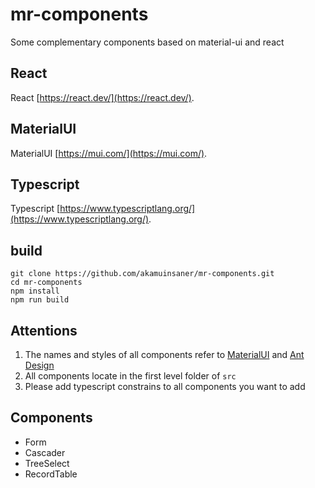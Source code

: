 
# mr-components
Some complementary components based on material-ui and react

## React
React [https://react.dev/](https://react.dev/).

## MaterialUI
MaterialUI [https://mui.com/](https://mui.com/).

## Typescript
Typescript [https://www.typescriptlang.org/](https://www.typescriptlang.org/).

## build
```
git clone https://github.com/akamuinsaner/mr-components.git
cd mr-components
npm install
npm run build
```

## Attentions
1. The names and styles of all components refer to [MaterialUI](https://www.typescriptlang.org/) and [Ant Design](https://ant-design.antgroup.com/) 
2. All components locate in the first level folder of ``src``
3. Please add typescript constrains to all components you want to add

## Components
- Form
- Cascader
- TreeSelect
- RecordTable

